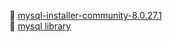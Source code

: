 :link: [mysql-installer-community-8.0.27.1](https://dev.mysql.com/get/Downloads/MySQLInstaller/mysql-installer-community-8.0.27.1.msi)  
:link: [mysql library](https://repo1.maven.org/maven2/mysql/mysql-connector-java/8.0.27/mysql-connector-java-8.0.27.jar)
